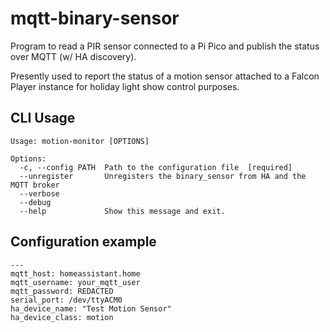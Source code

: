 # mqtt-binary-sensor
Program to read a PIR sensor connected to a Pi Pico and publish the status over MQTT (w/ HA discovery).

Presently used to report the status of a motion sensor attached to a Falcon Player instance for holiday light show control purposes.

## CLI Usage
```
Usage: motion-monitor [OPTIONS]

Options:
  -c, --config PATH  Path to the configuration file  [required]
  --unregister       Unregisters the binary_sensor from HA and the MQTT broker
  --verbose
  --debug
  --help             Show this message and exit.
```

## Configuration example
```
---
mqtt_host: homeassistant.home
mqtt_username: your_mqtt_user
mqtt_password: REDACTED
serial_port: /dev/ttyACM0
ha_device_name: "Test Motion Sensor"
ha_device_class: motion
```
